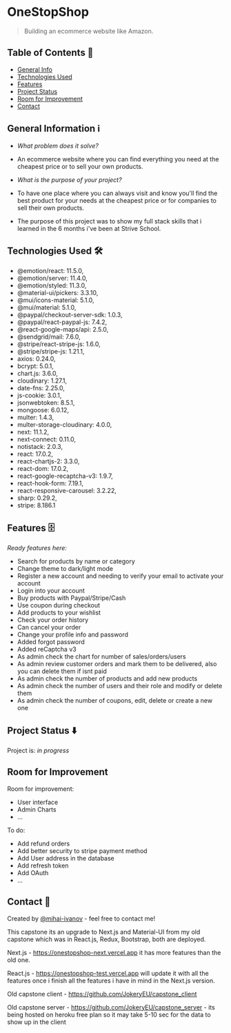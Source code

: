 # OneStopShop

> Building an ecommerce website like Amazon.

## Table of Contents 📁

- [General Info](#general-information-ℹ%EF%B8%8F)
- [Technologies Used](#technologies-used-)
- [Features](#features-)
- [Project Status](#project-status-%EF%B8%8F)
- [Room for Improvement](#room-for-improvement)
- [Contact](#contact-)

## General Information ℹ️

- <em>What problem does it solve?</em>
- An ecommerce website where you can find everything you need at the cheapest price or to sell your own products.

- <em>What is the purpose of your project?</em>
- To have one place where you can always visit and know you'll find the best product for your needs at the cheapest price or for companies to sell their own products.
- The purpose of this project was to show my full stack skills that i learned in the 6 months i've been at Strive School.

## Technologies Used 🛠

- @emotion/react: 11.5.0,
- @emotion/server: 11.4.0,
- @emotion/styled: 11.3.0,
- @material-ui/pickers: 3.3.10,
- @mui/icons-material: 5.1.0,
- @mui/material: 5.1.0,
- @paypal/checkout-server-sdk: 1.0.3,
- @paypal/react-paypal-js: 7.4.2,
- @react-google-maps/api: 2.5.0,
- @sendgrid/mail: 7.6.0,
- @stripe/react-stripe-js: 1.6.0,
- @stripe/stripe-js: 1.21.1,
- axios: 0.24.0,
- bcrypt: 5.0.1,
- chart.js: 3.6.0,
- cloudinary: 1.27.1,
- date-fns: 2.25.0,
- js-cookie: 3.0.1,
- jsonwebtoken: 8.5.1,
- mongoose: 6.0.12,
- multer: 1.4.3,
- multer-storage-cloudinary: 4.0.0,
- next: 11.1.2,
- next-connect: 0.11.0,
- notistack: 2.0.3,
- react: 17.0.2,
- react-chartjs-2: 3.3.0,
- react-dom: 17.0.2,
- react-google-recaptcha-v3: 1.9.7,
- react-hook-form: 7.19.1,
- react-responsive-carousel: 3.2.22,
- sharp: 0.29.2,
- stripe: 8.186.1

## Features 🗄

<em>Ready features here:</em>

- Search for products by name or category
- Change theme to dark/light mode
- Register a new account and needing to verify your email to activate your account
- Login into your account
- Buy products with Paypal/Stripe/Cash
- Use coupon during checkout
- Add products to your wishlist
- Check your order history
- Can cancel your order
- Change your profile info and password
- Added forgot password
- Added reCaptcha v3
- As admin check the chart for number of sales/orders/users
- As admin review customer orders and mark them to be delivered, also you can delete them if isnt paid
- As admin check the number of products and add new products
- As admin check the number of users and their role and modify or delete them
- As admin check the number of coupons, edit, delete or create a new one

## Project Status ⬇️

Project is: _in progress_

## Room for Improvement

Room for improvement:

- User interface
- Admin Charts
- ...

To do:

- Add refund orders
- Add better security to stripe payment method
- Add User address in the database
- Add refresh token
- Add OAuth
- ...

## Contact 📩

Created by [@mihai-ivanov](https://github.com/JokeryEU) - feel free to contact me!

This capstone its an upgrade to Next.js and Material-UI from my old capstone which was in React.js, Redux, Bootstrap, both are deployed.

Next.js - https://onestopshop-next.vercel.app it has more features than the old one.

React.js - https://onestopshop-test.vercel.app will update it with all the features once i finish all the features i have in mind in the Next.js version.

Old capstone client - https://github.com/JokeryEU/capstone_client

Old capstone server - https://github.com/JokeryEU/capstone_server - its being hosted on heroku free plan so it may take 5-10 sec for the data to show up in the client
